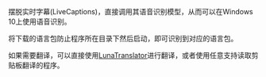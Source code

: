 摆脱实时字幕(LiveCaptions)，直接调用其语音识别模型，从而可以在Windows 10上使用语音识别。

将下载的语言包防止程序所在目录下然后启动，即可识别到对应的语言包。

如果需要翻译，可以直接使用[LunaTranslator](https://github.com/HIllya51/LunaTranslator)进行翻译，或者使用任意支持读取剪贴板翻译的程序。